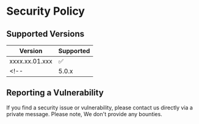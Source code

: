 # Security Policy

## Supported Versions

| Version | Supported          |
| ------- | ------------------ |
| xxxx.xx.01.xxx   | :white_check_mark: |
<!-- | 5.0.x   | :x:                | -->

## Reporting a Vulnerability

If you find a security issue or vulnerability, please contact us directly via a private message. Please note, We don't provide any bounties.
